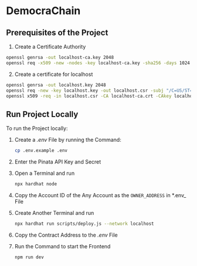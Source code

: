 # DemocraChain

## Prerequisites of the Project

1. Create a Certificate Authority

```sh
openssl genrsa -out localhost-ca.key 2048
openssl req -x509 -new -nodes -key localhost-ca.key -sha256 -days 1024 -out localhost-ca.crt -subj "/C=US/ST=State/L=City/O=Organization/CN=localhost"
```

2. Create a certificate for localhost

```sh
openssl genrsa -out localhost.key 2048
openssl req -new -key localhost.key -out localhost.csr -subj "/C=US/ST=State/L=City/O=Organization/CN=localhost"
openssl x509 -req -in localhost.csr -CA localhost-ca.crt -CAkey localhost-ca.key -CAcreateserial -out localhost.crt -days 500 -sha256
```

## Run Project Locally

To run the Project locally:

1. Create a _.env_ File by running the Command:

   ```sh
   cp .env.example .env
   ```

2. Enter the Pinata API Key and Secret

3. Open a Terminal and run

   ```sh
   npx hardhat node
   ```

4. Copy the Account ID of the Any Account as the `OWNER_ADDRESS` in \*.env\_ File

5. Create Another Terminal and run

   ```sh
   npx hardhat run scripts/deploy.js --network localhost
   ```

6. Copy the Contract Address to the _.env_ File

7. Run the Command to start the Frontend

   ```sh
   npm run dev
   ```
